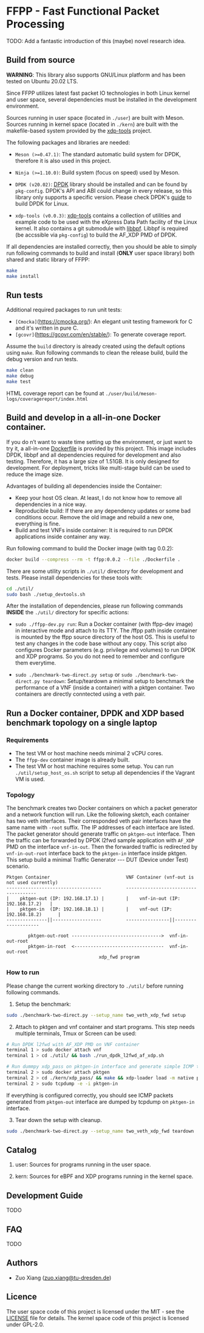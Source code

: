 # FFPP - Fast Functional Packet Processing

TODO: Add a fantastic introduction of this (maybe) novel research idea.

## Build from source

**WARNING**: This library also supports GNU/Linux platform and has been tested on Ubuntu 20.02 LTS.

Since FFPP utilizes latest fast packet IO technologies in both Linux kernel and user space, several dependencies must be
installed in the development environment.

Sources running in user space (located in `./user`) are built with Meson.
Sources running in kernel space (located in `./kern`) are built with the makefile-based system provided by the
[xdp-tools](https://github.com/xdp-project/xdp-tools) project.

The following packages and libraries are needed:


*   `Meson (>=0.47.1)`: The standard automatic build system for DPDK, therefore it is also used in this project.
*   `Ninja (>=1.10.0)`: Build system (focus on speed) used by Meson.

*   `DPDK (v20.02)`: [DPDK](https://core.dpdk.org/download/) library should be installed and can be found by
    `pkg-config`. DPDK's API and ABI could change in every release, so this library only supports a specific version.
    Please check DPDK's [guide](https://doc.dpdk.org/guides-20.02/linux_gsg/index.html) to build DPDK for Linux.

*   `xdp-tools (v0.0.3)`: [xdp-tools](https://github.com/xdp-project/xdp-tools) contains a collection of utilities and
    example code to be used with the eXpress Data Path facility of the Linux kernel. It also contains a git submodule
    with [libbpf](https://github.com/libbpf/libbpf). Libbpf is required (be accssible via `pkg-config`) to build the
    AF_XDP PMD of DPDK.

If all dependencies are installed correctly, then you should be able to simply run following commands to build and
install (**ONLY** user space library) both shared and static library of FFPP:

```bash
make
make install
```

## Run tests

Additional required packages to run unit tests:

*   `[Cmocka]`(https://cmocka.org/): An elegant unit testing framework for C and it's written in pure C.
*   `[gcovr]`(https://gcovr.com/en/stable/): To generate coverage report.

Assume the `build` directory is already created using the default options using `make`. Run following commands to clean
the release build, build the debug version and run tests.

```bash
make clean
make debug
make test
```
HTML coverage report can be found at `./user/build/meson-logs/coveragereport/index.html`

## Build and develop in a all-in-one Docker container.

If you do n’t want to waste time setting up the environment, or just want to try it,
a all-in-one [Dockerfile](./Dockerfile) is provided by this project. This image includes DPDK, libbpf and all
dependencies required for development and also testing. Therefore, it has a large size of 1.51GB.
It is only designed for development. For deployment, tricks like multi-stage build can be used to reduce the image size.

Advantages of building all dependencies inside the Container:

*   Keep your host OS clean. At least, I do not know how to remove all dependencies in a nice way.
*   Reproducible build: If there are any dependency updates or some bad conditions occur. Remove the old image and
    rebuild a new one, everything is fine.
*   Build and test VNFs inside container: It is required to run DPDK applications inside container any way.

Run following command to build the Docker image (with tag 0.0.2):

```bash
docker build --compress --rm -t ffpp:0.0.2 --file ./Dockerfile .
```

There are some utility scripts in `./util/` directory for development and tests. Please install dependencies for these
tools with:

```bash
cd ./util/
sudo bash ./setup_devtools.sh
```

After the installation of dependencies, please run following commands **INSIDE** the `./util/` directory for specific
actions:

*   `sudo ./ffpp-dev.py run`: Run a Docker container (with ffpp-dev image) in interactive mode and attach to its TTY. The
    /ffpp path inside container is mounted by the ffpp source directory of the host OS. This is useful to test any
    changes in the code base without any copy. This script also configures Docker parameters (e.g. privilege and
    volumes) to run DPDK and XDP programs. So you do not need to remember and configure them everytime.

*   `sudo ./benchmark-two-direct.py setup` or `sudo ./benchmark-two-direct.py teardown`: Setup/teardown a minimal setup
    to benchmark the performance of a VNF (inside a container) with a pktgen container. Two containers are directly
    conntected using a veth pair.

## Run a Docker container, DPDK and XDP based benchmark topology on a single laptop

### Requirements

-   The test VM or host machine needs minimal 2 vCPU cores.
-   The `ffpp-dev` container image is already built.
-   The test VM or host machine requires some setup. You can run `./util/setup_host_os.sh` script to setup all
    dependencies if the Vagrant VM is used.

### Topology

The benchmark creates two Docker containers on which a packet generator and a network function will run.
Like the following sketch, each container has two veth interfaces.
Their corresponded veth pair interfaces have the same name with `-root` suffix.
The IP addresses of each interface are listed.
The packet generator should generate traffic on `pktgen-out` interface.
Then the traffic can be forwarded by DPDK l2fwd sample application with `AF_XDP` PMD on the interface `vnf-in-out`.
Then the forwarded traffic is redirected by `vnf-in-out-root` interface back to the `pktgen-in` interface inside pktgen.
This setup build a minimal Traffic Generator --- DUT (Device under Test) scenario.

```
Pktgen Container                            VNF Container (vnf-out is not used currently)
-----------------------------------         -------------------------------------
|    pktgen-out (IP: 192.168.17.1) |        |    vnf-in-out (IP: 192.168.17.2)   |
|    pktgen-in  (IP: 192.168.18.1) |        |    vnf-out (IP: 192.168.18.2)      |
---------------||------------------         ----------------||--------------------

        pktgen-out-root --------------------------------->  vnf-in-out-root
        pktgen-in-root  <---------------------------------  vnf-in-out-root
                                  xdp_fwd program
```

### How to run

Please change the current working directory to `./util/` before running following commands.

1.  Setup the benchmark:

```bash
sudo ./benchmark-two-direct.py --setup_name two_veth_xdp_fwd setup
```

2.  Attach to pktgen and vnf container and start programs. This step needs multiple terminals, Tmux or Screen can be
    used:

```bash
# Run DPDK l2fwd with AF_XDP PMD on VNF container
terminal 1 > sudo docker attach vnf
terminal 1 > cd ./util/ && bash ./run_dpdk_l2fwd_af_xdp.sh

# Run dummpy xdp_pass on pktgen-in interface and generate simple ICMP traffic on pktgen-out.
terminal 2 > sudo docker attach pktgen
terminal 2 > cd ./kern/xdp_pass/ && make && xdp-loader load -m native pktgen-in ./xdp_pass_kern.o
terminal 2 > sudo tcpdump -e -i pktgen-in
```

If everything is configured correctly, you should see ICMP packets generated from `pktgen-out` interface are dumped by
tcpdump on `pktgen-in` interface.

3.  Tear down the setup with cleanup.

```bash
sudo ./benchmark-two-direct.py --setup_name two_veth_xdp_fwd teardown
```


## Catalog

1.  user: Sources for programs running in the user space.

1.  kern: Sources for eBPF and XDP programs running in the kernel space.

## Development Guide

TODO

## FAQ

TODO

## Authors

*   Zuo Xiang (zuo.xiang@tu-dresden.de)

## Licence

The user space code of this project is licensed under the MIT - see the [LICENSE](../../LICENSE) file for details.
The kernel space code of this project is licensed under GPL-2.0.
